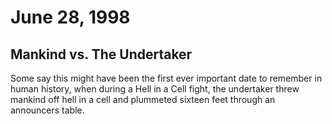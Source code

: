 # June 28, 1998
## Mankind vs. The Undertaker

Some say this might have been the first ever important date to remember in human history, when during a Hell in a Cell fight, the undertaker threw mankind off hell in a cell and plummeted sixteen feet through an announcers table.